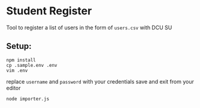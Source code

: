 # Student Register

Tool to register a list of users in the form of `users.csv` with DCU SU

## Setup:
```
npm install
cp .sample.env .env
vim .env
```
replace ```username``` and ```password``` with your credentials
save and exit from your editor
```
node importer.js
```

